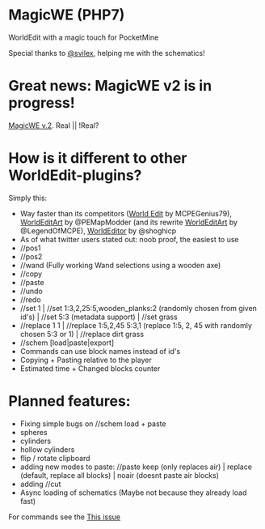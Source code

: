 # MagicWE (PHP7)
WorldEdit with a magic touch for PocketMine

Special thanks to [@svilex](https://github.com/svilex), helping me with the schematics!

# Great news: MagicWE v2 is in progress!
[MagicWE v.2](https://github.com/thebigsmileXD/MagicWEv2). Real || !Real?

# How is it different to other WorldEdit-plugins?
Simply this:
 - Way faster than its competitors ([World Edit](http://www.minecraftforum.net/forums/minecraft-pocket-edition/mcpe-mods-tools/2295141-world-edit-plugin-for-pocketmine-0-9-5-0-10-4-by) by MCPEGenius79), [WorldEditArt](https://github.com/PEMapModder/Small-ZC-Plugins/tree/master/WorldEditArt) by @PEMapModder (and its rewrite [WorldEditArt](https://github.com/LegendOfMCPE/WorldEditArt) by @LegendOfMCPE), [WorldEditor](https://github.com/shoghicp/WorldEditor) by @shoghicp
 - As of what twitter users stated out: noob proof, the easiest to use
 - //pos1
 - //pos2
 - //wand (Fully working Wand selections using a wooden axe)
 - //copy
 - //paste
 - //undo
 - //redo
 - //set 1 | //set 1:3,2,25:5,wooden_planks:2 (randomly chosen from given id's) | //set 5:3 (metadata support) | //set grass
 - //replace 1 1 | //replace 1:5,2,45 5:3,1  (replace 1:5, 2, 45 with randomly chosen 5:3 or 1) | //replace dirt grass
 - //schem [load|paste|export]
 - Commands can use block names instead of id's
 - Copying + Pasting relative to the player
 - Estimated time + Changed blocks counter

# Planned features:
 - Fixing simple bugs on //schem load + paste
 - spheres
 - cylinders
 - hollow cylinders
 - flip / rotate clipboard
 - adding new modes to paste: //paste keep (only replaces air) | replace (default, replace all blocks) | noair (doesnt paste air blocks)
 - adding //cut
 - Async loading of schematics (Maybe not because they already load fast)

For commands see the [This issue](https://github.com/thebigsmileXD/MagicWE/issues/3)

